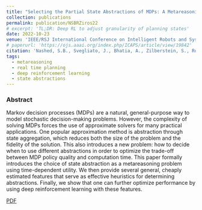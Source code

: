 ```yaml
---
title: "Selecting the Partial State Abstractions of MDPs: A Metareasoning Approach with Deep Reinforcement Learning"
collection: publications
permalink: publication/NSBRZiros22
# excerpt: 'TL;DR: Deep RL to adjust granularity of planning states'
date: 2022-10-23
venue: 'IEEE/RSJ International Conference on Intelligent Robots and Systems (IROS)'
# paperurl: 'https://ojs.aaai.org/index.php/ICAPS/article/view/19842'
citation: 'Nashed, S.B., Svegliato, J., Bhatia, A., Zilberstein, S., Russell S. (2022). Selecting the partial state abstractions of MDPs: A metareasoning approach with deep reinforcement learning. In <i>Proceedings of the IEEE/RSJ International Conference on Intelligent Robots and Systems</i>.'
tags:
  - metareasoning
  - real time planning
  - deep reinforcement learning
  - state abstractions
---
```


<!-- Everything written here will come on the paper's own webpage. All the above data except the excerpt will also appear automatically. -->

<!-- TL;DR: -->

### Abstract
Markov decision processes (MDPs) are a natural, general-purpose way to model stochastic decision-making problems. However, the complexity of solving MDPs forces the use of approximate solvers for many practical applications. One popular approximation method is abstraction through state aggregation, which reduces both the size of the problem and the fidelity of the solution. This also introduces a new problem: how to decide when to use different abstractions in order to optimize the trade-off between MDP policy quality and computation time. This paper formally introduces the choice of state abstraction as a metareasoning problem using time-dependent utility. We then provide several general, cheaply estimated features that serve as effective heuristics for determining abstractions. Finally, we show that one can further optimize performance by using deep reinforcement learning with these features.


[PDF](https://bhatiaabhinav.github.io/files/NSBRZiros22.pdf)

<!-- Should be a pdf link: -->

